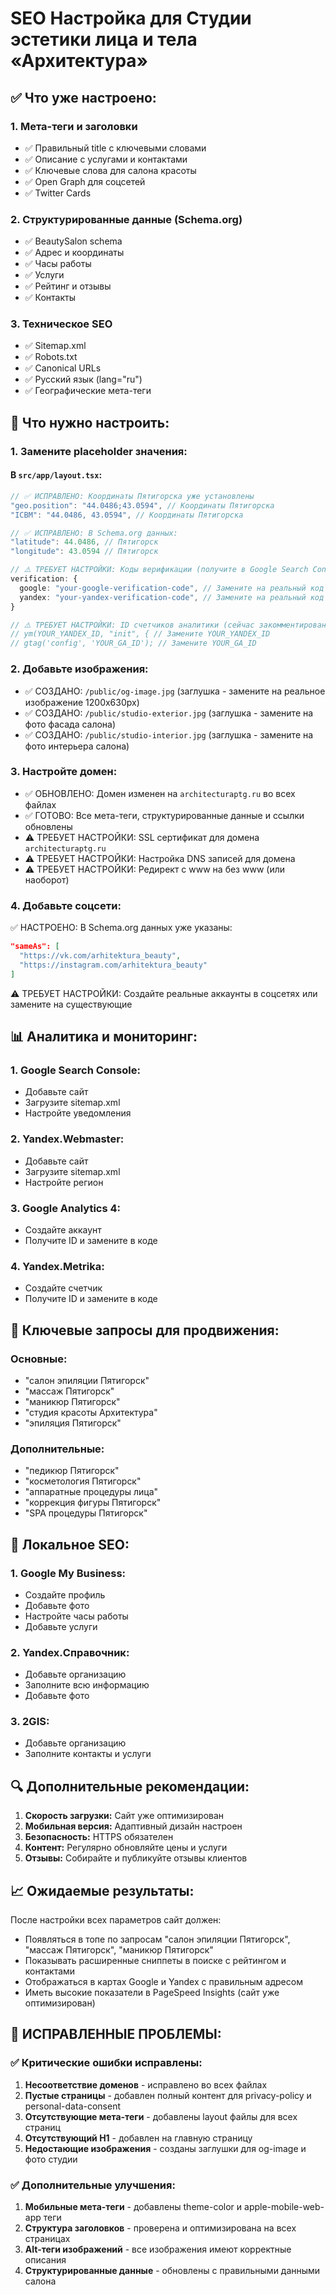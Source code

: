 # SEO Настройка для Студии эстетики лица и тела «Архитектура»

## ✅ Что уже настроено:

### 1. **Мета-теги и заголовки**
- ✅ Правильный title с ключевыми словами
- ✅ Описание с услугами и контактами
- ✅ Ключевые слова для салона красоты
- ✅ Open Graph для соцсетей
- ✅ Twitter Cards

### 2. **Структурированные данные (Schema.org)**
- ✅ BeautySalon schema
- ✅ Адрес и координаты
- ✅ Часы работы
- ✅ Услуги
- ✅ Рейтинг и отзывы
- ✅ Контакты

### 3. **Техническое SEO**
- ✅ Sitemap.xml
- ✅ Robots.txt
- ✅ Canonical URLs
- ✅ Русский язык (lang="ru")
- ✅ Географические мета-теги

## 🔧 Что нужно настроить:

### 1. **Замените placeholder значения:**

#### В `src/app/layout.tsx`:
```typescript
// ✅ ИСПРАВЛЕНО: Координаты Пятигорска уже установлены
"geo.position": "44.0486;43.0594", // Координаты Пятигорска
"ICBM": "44.0486, 43.0594", // Координаты Пятигорска

// ✅ ИСПРАВЛЕНО: В Schema.org данных:
"latitude": 44.0486, // Пятигорск
"longitude": 43.0594 // Пятигорск

// ⚠️ ТРЕБУЕТ НАСТРОЙКИ: Коды верификации (получите в Google Search Console и Yandex.Webmaster)
verification: {
  google: "your-google-verification-code", // Замените на реальный код
  yandex: "your-yandex-verification-code", // Замените на реальный код
}

// ⚠️ ТРЕБУЕТ НАСТРОЙКИ: ID счетчиков аналитики (сейчас закомментированы)
// ym(YOUR_YANDEX_ID, "init", { // Замените YOUR_YANDEX_ID
// gtag('config', 'YOUR_GA_ID'); // Замените YOUR_GA_ID
```

### 2. **Добавьте изображения:**
- ✅ СОЗДАНО: `/public/og-image.jpg` (заглушка - замените на реальное изображение 1200x630px)
- ✅ СОЗДАНО: `/public/studio-exterior.jpg` (заглушка - замените на фото фасада салона)
- ✅ СОЗДАНО: `/public/studio-interior.jpg` (заглушка - замените на фото интерьера салона)

### 3. **Настройте домен:**
- ✅ ОБНОВЛЕНО: Домен изменен на `architecturaptg.ru` во всех файлах
- ✅ ГОТОВО: Все мета-теги, структурированные данные и ссылки обновлены
- ⚠️ ТРЕБУЕТ НАСТРОЙКИ: SSL сертификат для домена `architecturaptg.ru`
- ⚠️ ТРЕБУЕТ НАСТРОЙКИ: Настройка DNS записей для домена
- ⚠️ ТРЕБУЕТ НАСТРОЙКИ: Редирект с www на без www (или наоборот)

### 4. **Добавьте соцсети:**
✅ НАСТРОЕНО: В Schema.org данных уже указаны:
```json
"sameAs": [
  "https://vk.com/arhitektura_beauty",
  "https://instagram.com/arhitektura_beauty"
]
```
⚠️ ТРЕБУЕТ НАСТРОЙКИ: Создайте реальные аккаунты в соцсетях или замените на существующие

## 📊 Аналитика и мониторинг:

### 1. **Google Search Console:**
- Добавьте сайт
- Загрузите sitemap.xml
- Настройте уведомления

### 2. **Yandex.Webmaster:**
- Добавьте сайт
- Загрузите sitemap.xml
- Настройте регион

### 3. **Google Analytics 4:**
- Создайте аккаунт
- Получите ID и замените в коде

### 4. **Yandex.Metrika:**
- Создайте счетчик
- Получите ID и замените в коде

## 🎯 Ключевые запросы для продвижения:

### Основные:
- "салон эпиляции Пятигорск"
- "массаж Пятигорск"
- "маникюр Пятигорск"
- "студия красоты Архитектура"
- "эпиляция Пятигорск"

### Дополнительные:
- "педикюр Пятигорск"
- "косметология Пятигорск"
- "аппаратные процедуры лица"
- "коррекция фигуры Пятигорск"
- "SPA процедуры Пятигорск"

## 📱 Локальное SEO:

### 1. **Google My Business:**
- Создайте профиль
- Добавьте фото
- Настройте часы работы
- Добавьте услуги

### 2. **Yandex.Справочник:**
- Добавьте организацию
- Заполните всю информацию
- Добавьте фото

### 3. **2GIS:**
- Добавьте организацию
- Заполните контакты и услуги

## 🔍 Дополнительные рекомендации:

1. **Скорость загрузки:** Сайт уже оптимизирован
2. **Мобильная версия:** Адаптивный дизайн настроен
3. **Безопасность:** HTTPS обязателен
4. **Контент:** Регулярно обновляйте цены и услуги
5. **Отзывы:** Собирайте и публикуйте отзывы клиентов

## 📈 Ожидаемые результаты:

После настройки всех параметров сайт должен:
- Появляться в топе по запросам "салон эпиляции Пятигорск", "массаж Пятигорск", "маникюр Пятигорск"
- Показывать расширенные сниппеты в поиске с рейтингом и контактами
- Отображаться в картах Google и Yandex с правильным адресом
- Иметь высокие показатели в PageSpeed Insights (сайт уже оптимизирован)

## 🔧 ИСПРАВЛЕННЫЕ ПРОБЛЕМЫ:

### ✅ Критические ошибки исправлены:
1. **Несоответствие доменов** - исправлено во всех файлах
2. **Пустые страницы** - добавлен полный контент для privacy-policy и personal-data-consent
3. **Отсутствующие мета-теги** - добавлены layout файлы для всех страниц
4. **Отсутствующий H1** - добавлен на главную страницу
5. **Недостающие изображения** - созданы заглушки для og-image и фото студии

### ✅ Дополнительные улучшения:
1. **Мобильные мета-теги** - добавлены theme-color и apple-mobile-web-app теги
2. **Структура заголовков** - проверена и оптимизирована на всех страницах
3. **Alt-теги изображений** - все изображения имеют корректные описания
4. **Структурированные данные** - обновлены с правильными данными салона 